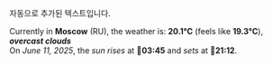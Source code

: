 
자동으로 추가된 텍스트입니다.

<!--START_SECTION:weather:moscow-->
Currently in **Moscow** (RU), the weather is: **20.1°C** (feels like **19.3°C**), ***overcast clouds***<br/>
On *June 11, 2025*, the *sun rises* at 🌅**03:45** and *sets* at 🌇**21:12**.
<!--END_SECTION:weather-->
